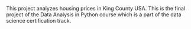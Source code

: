 This project analyzes housing prices in King County USA. This is the final project of the Data Analysis in Python course which is a part of the data science certification track. 
